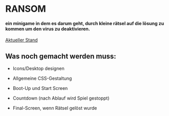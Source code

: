 # RANSOM

#### ein minigame in dem es darum geht, durch kleine rätsel auf die lösung zu kommen um den virus zu deaktivieren.

[Aktueller Stand](https://beniwonka.github.io/ransom/)

## Was noch gemacht werden muss:
                       
  * Icons/Desktop designen
                           
  * Allgemeine CSS-Gestaltung
  
  * Boot-Up und Start Screen

  * Countdown (nach Ablauf wird Spiel gestoppt)

  * Final-Screen, wenn Rätsel gelöst wurde

